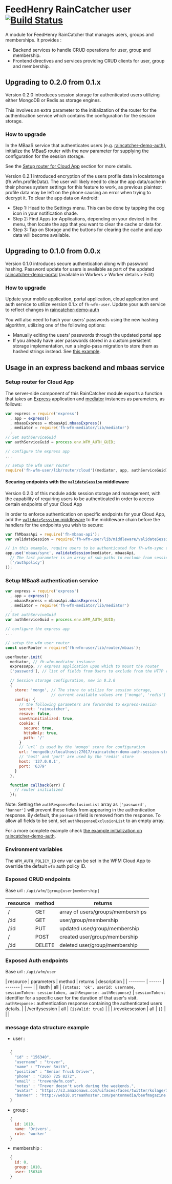 # FeedHenry RainCatcher user [![Build Status](https://travis-ci.org/feedhenry-raincatcher/raincatcher-user.png)](https://travis-ci.org/feedhenry-raincatcher/raincatcher-user)

A module for FeedHenry RainCatcher that manages users, groups and memberships. It provides :
- Backend services to handle CRUD operations for user, group and membership.
- Frontend directives and services providing CRUD clients for user, group and membership.

## Upgrading to 0.2.0 from 0.1.x
Version 0.2.0 introduces session storage for authenticated users utilizing either MongoDB or Redis as storage engines.

This involves an extra parameter to the initialization of the router for the authentication service which contains the configuration for the session storage.

### How to upgrade

In the MBaaS service that authenticates users (e.g. [raincatcher-demo-auth](https://github.com/feedhenry-raincatcher/raincatcher-demo-auth)), initialize the MBaaS router with the new parameter for supplying the configuration for the session storage.

See the [Setup router for Cloud App](#setup-router-for-cloud-app) section for more details.

Version 0.2.1 introduced encryption of the users profile data in localstorage (fh.wfm.profileData). The user will likely need to clear the app data/cache in their phones system settings for this feature to work, as previous plaintext profile data may be left on the phone causing an error when trying to decrypt it. To clear the app data on Android: 

* Step 1: Head to the Settings menu. This can be done by tapping the cog icon in your notification shade.
* Step 2: Find Apps (or Applications, depending on your device) in the menu, then locate the app that you want to clear the cache or data for.
* Step 3: Tap on Storage and the buttons for clearing the cache and app data will become available.


## Upgrading to 0.1.0 from 0.0.x
Version 0.1.0 introduces secure authentication along with password hashing. Password update for users is available as part of the updated [raincatcher-demo-portal](https://github.com/feedhenry-raincatcher/raincatcher-demo-portal) (available in Workers > Worker details > Edit)

### How to upgrade
Update your mobile application, portal application, cloud application and auth service to utilize version 0.1.x of `fh-wfm-user`.
Update your auth service to reflect changes in [raincatcher-demo-auth](https://github.com/feedhenry-raincatcher/raincatcher-demo-auth/pull/23)

You will also need to hash your users' passwords using the new hashing algorithm, utilizing one of the following options:
- Manually editing the users' passwords through the updated portal app
- If you already have user passwords stored in a custom persistent storage implementation, run a single-pass migration to store them as hashed strings instead. See [this example](./examples/hashing-migration.js).

## Usage in an express backend and mbaas service

### Setup router for Cloud App
The server-side component of this RainCatcher module exports a function that takes an [Express](http://expressjs.com/) application and [mediator](https://github.com/feedhenry-raincatcher/raincatcher-mediator) instances as parameters, as follows:

```javascript
var express = require('express')
  , app = express()
  , mbaasExpress = mbaasApi.mbaasExpress()
  , mediator = require('fh-wfm-mediator/lib/mediator')
  ;
// Set authServiceGuid
var authServiceGuid = process.env.WFM_AUTH_GUID;

// configure the express app
...

// setup the wfm user router
require('fh-wfm-user/lib/router/cloud')(mediator, app, authServiceGuid);

```

#### Securing endpoints with the `validateSession` middleware

Version 0.2.0 of this module adds session storage and management, with the capability of requiring users to be authenticated in order to access certain endpoints of your Cloud App

In order to enforce authentication on specific endpoints for your Cloud App, add the [`validateSesssion` middleware](./lib/middleware/validateSession.js) to the middleware chain before the handlers for the endpoints you wish to secure:

```javascript
var fhMbaasApi = require('fh-mbaas-api');
var validateSession = require('fh-wfm-user/lib/middleware/validateSession');

// in this example, require users to be authenticated for fh-wfm-sync calls
app.use('mbaas/sync', validateSession(mediator, mbaasApi,
  // The last parameter is an array of sub-paths to exclude from session validation
  ['/authpolicy']
));
```

### Setup MBaaS authentication service

```javascript
var express = require('express')
  , app = express()
  , mbaasExpress = mbaasApi.mbaasExpress()
  , mediator = require('fh-wfm-mediator/lib/mediator')
  ;
// Set authServiveGuid
var authServiceGuid = process.env.WFM_AUTH_GUID;

// configure the express app
...

// setup the wfm user router
const userRouter = require('fh-wfm-user/lib/router/mbaas');

userRouter.init(
  mediator, // fh-wfm-mediator instance
  expressApp, // express application upon which to mount the router
  ['password'], // list of fields from Users to exclude from the HTTP responses

  // Session storage configuration, new in 0.2.0
  {
    store: 'mongo', // The store to utilize for session storage,
                    // current available values are ['mongo', 'redis']
    config: {
      // the following parameters are forwarded to express-session
      secret: 'raincatcher',
      resave: false,
      saveUninitialized: true,
      cookie: {
        secure: true,
        httpOnly: true,
        path: '/'
      }
      // `url` is used by the 'mongo' store for configuration
      url: 'mongodb://localhost:27017/raincatcher-demo-auth-session-store'
      // 'host' and 'port' are used by the 'redis' store
      host: '127.0.0.1',
      port: '6379'
    }
  },

  function callback(err) {
    // router initialized
  });
```

Note: Setting the `authResponseExclusionList` array as `['password', 'banner']` will prevent these fields from appearing in the authentication response. By default, the `password` field is removed from the response. To allow all fields to be sent, set `authResponseExclusionList` to an empty array.

For a more complete example check [the example initialization on raincatcher-demo-auth](https://github.com/feedhenry-raincatcher/raincatcher-demo-auth/blob/0e9d5edb200fdf84e39ce4dac08c48fadefded8a/application.js#L61).

### Environment variables
The `WFM_AUTH_POLICY_ID` env var can be set in the WFM Cloud App to override the default `wfm` auth policy ID.

### Exposed CRUD endpoints

Base url : `/api/wfm/[group|user|membership|`

| resource | method | returns |
| -------- | ------ | ------- |
| / | GET | array of users/groups/memberships |
| /:id | GET | user/group/membership |
| /:id | PUT | updated user/group/membership |
| / | POST | created user/group/membership |
| /:id | DELETE | deleted user/group/membership |

### Exposed Auth endpoints

Base url : `/api/wfm/user`

| resource | parameters | method | returns | description |
| -------- | ------ | ------- | ---- |
| /auth | all | `{status: 'ok', userId: username, sessionToken: sessiontoken, authResponse: authResponse}` | `sessionToken` : identifier for a specific user for the duration of that user's visit. <br>  `authResponse` : authentication response containing the authenticated users details. |
| /verifysession | all | `{isValid: true}` | |
| /revokesession | all | `{}` |  | |



### message data structure example
- user :

```javascript

  {
    "id" : "156340",
    "username" : "trever",
    "name" : "Trever Smith",
    "position" : "Senior Truck Driver",
    "phone" : "(265) 725 8272",
    "email" : "trever@wfm.com",
    "notes" : "Trever doesn't work during the weekends.",
    "avatar" : "https://s3.amazonaws.com/uifaces/faces/twitter/kolage/128.jpg",
    "banner" : "http://web18.streamhoster.com/pentonmedia/beefmagazine.com/TreverStockyards_38371.jpg"
  }

```
- group :

```javascript
  {
    id: 1010,
    name: 'Drivers',
    role: 'worker'
  }
```
- membership :

```javascript
  {
    id: 0,
    group: 1010,
    user: 156340
  }
```
